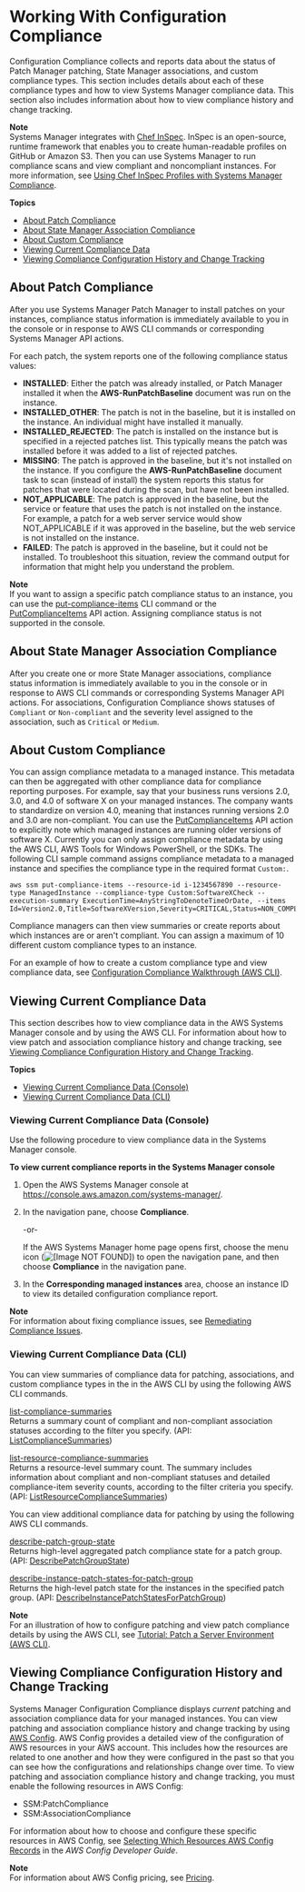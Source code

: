 # Working With Configuration Compliance<a name="sysman-compliance-about"></a>

Configuration Compliance collects and reports data about the status of Patch Manager patching, State Manager associations, and custom compliance types\. This section includes details about each of these compliance types and how to view Systems Manager compliance data\. This section also includes information about how to view compliance history and change tracking\.

**Note**  
Systems Manager integrates with [Chef InSpec](https://www.chef.io/inspec/)\. InSpec is an open\-source, runtime framework that enables you to create human\-readable profiles on GitHub or Amazon S3\. Then you can use Systems Manager to run compliance scans and view compliant and noncompliant instances\. For more information, see [Using Chef InSpec Profiles with Systems Manager Compliance](integration-chef-inspec.md)\.

**Topics**
+ [About Patch Compliance](#sysman-compliance-monitor-patch)
+ [About State Manager Association Compliance](#sysman-compliance-about-association)
+ [About Custom Compliance](#sysman-compliance-custom)
+ [Viewing Current Compliance Data](#compliance-view-results)
+ [Viewing Compliance Configuration History and Change Tracking](#sysman-compliance-history)

## About Patch Compliance<a name="sysman-compliance-monitor-patch"></a>

After you use Systems Manager Patch Manager to install patches on your instances, compliance status information is immediately available to you in the console or in response to AWS CLI commands or corresponding Systems Manager API actions\.

For each patch, the system reports one of the following compliance status values: 
+ **INSTALLED**: Either the patch was already installed, or Patch Manager installed it when the **AWS\-RunPatchBaseline** document was run on the instance\.
+ **INSTALLED\_OTHER**: The patch is not in the baseline, but it is installed on the instance\. An individual might have installed it manually\.
+ **INSTALLED\_REJECTED**: The patch is installed on the instance but is specified in a rejected patches list\. This typically means the patch was installed before it was added to a list of rejected patches\.
+ **MISSING**: The patch is approved in the baseline, but it's not installed on the instance\. If you configure the **AWS\-RunPatchBaseline** document task to scan \(instead of install\) the system reports this status for patches that were located during the scan, but have not been installed\.
+ **NOT\_APPLICABLE**: The patch is approved in the baseline, but the service or feature that uses the patch is not installed on the instance\. For example, a patch for a web server service would show NOT\_APPLICABLE if it was approved in the baseline, but the web service is not installed on the instance\.
+ **FAILED**: The patch is approved in the baseline, but it could not be installed\. To troubleshoot this situation, review the command output for information that might help you understand the problem\. 

**Note**  
If you want to assign a specific patch compliance status to an instance, you can use the [put\-compliance\-items](https://docs.aws.amazon.com/cli/latest/reference/ssm//put-compliance-items.html) CLI command or the [PutComplianceItems](https://docs.aws.amazon.com/systems-manager/latest/APIReference/API_PutComplianceItems.html) API action\. Assigning compliance status is not supported in the console\.

## About State Manager Association Compliance<a name="sysman-compliance-about-association"></a>

After you create one or more State Manager associations, compliance status information is immediately available to you in the console or in response to AWS CLI commands or corresponding Systems Manager API actions\. For associations, Configuration Compliance shows statuses of `Compliant` or `Non-compliant` and the severity level assigned to the association, such as `Critical` or `Medium`\.

## About Custom Compliance<a name="sysman-compliance-custom"></a>

You can assign compliance metadata to a managed instance\. This metadata can then be aggregated with other compliance data for compliance reporting purposes\. For example, say that your business runs versions 2\.0, 3\.0, and 4\.0 of software X on your managed instances\. The company wants to standardize on version 4\.0, meaning that instances running versions 2\.0 and 3\.0 are non\-compliant\. You can use the [PutComplianceItems](https://docs.aws.amazon.com/ssm/latest/APIReference/API_PutComplianceItems.html) API action to explicitly note which managed instances are running older versions of software X\. Currently you can only assign compliance metadata by using the AWS CLI, AWS Tools for Windows PowerShell, or the SDKs\. The following CLI sample command assigns compliance metadata to a managed instance and specifies the compliance type in the required format `Custom:`\.

```
aws ssm put-compliance-items --resource-id i-1234567890 --resource-type ManagedInstance --compliance-type Custom:SoftwareXCheck --execution-summary ExecutionTime=AnyStringToDenoteTimeOrDate, --items Id=Version2.0,Title=SoftwareXVersion,Severity=CRITICAL,Status=NON_COMPLIANT 
```

Compliance managers can then view summaries or create reports about which instances are or aren't compliant\. You can assign a maximum of 10 different custom compliance types to an instance\.

For an example of how to create a custom compliance type and view compliance data, see [Configuration Compliance Walkthrough \(AWS CLI\)](sysman-compliance-walk.md)\.

## Viewing Current Compliance Data<a name="compliance-view-results"></a>

This section describes how to view compliance data in the AWS Systems Manager console and by using the AWS CLI\. For information about how to view patch and association compliance history and change tracking, see [Viewing Compliance Configuration History and Change Tracking](#sysman-compliance-history)\.

**Topics**
+ [Viewing Current Compliance Data \(Console\)](#compliance-view-results-console)
+ [Viewing Current Compliance Data \(CLI\)](#compliance-view-data-cli)

### Viewing Current Compliance Data \(Console\)<a name="compliance-view-results-console"></a>

Use the following procedure to view compliance data in the Systems Manager console\.

**To view current compliance reports in the Systems Manager console**

1. Open the AWS Systems Manager console at [https://console\.aws\.amazon\.com/systems\-manager/](https://console.aws.amazon.com/systems-manager/)\.

1. In the navigation pane, choose **Compliance**\.

   \-or\-

   If the AWS Systems Manager home page opens first, choose the menu icon \(![\[Image NOT FOUND\]](http://docs.aws.amazon.com/systems-manager/latest/userguide/images/menu-icon-small.png)\) to open the navigation pane, and then choose **Compliance** in the navigation pane\.

1. In the **Corresponding managed instances** area, choose an instance ID to view its detailed configuration compliance report\.

**Note**  
For information about fixing compliance issues, see [Remediating Compliance Issues](sysman-compliance-fixing.md)\.

### Viewing Current Compliance Data \(CLI\)<a name="compliance-view-data-cli"></a>

You can view summaries of compliance data for patching, associations, and custom compliance types in the in the AWS CLI by using the following AWS CLI commands\. 

[list\-compliance\-summaries](https://docs.aws.amazon.com/cli/latest/reference/ssm//list-compliance-summaries.html)  
Returns a summary count of compliant and non\-compliant association statuses according to the filter you specify\. \(API: [ListComplianceSummaries](https://docs.aws.amazon.com/ssm/latest/APIReference/API_ListComplianceSummaries.html)\)

[list\-resource\-compliance\-summaries](https://docs.aws.amazon.com/cli/latest/reference/ssm//list-resource-compliance-summaries.html)  
Returns a resource\-level summary count\. The summary includes information about compliant and non\-compliant statuses and detailed compliance\-item severity counts, according to the filter criteria you specify\. \(API: [ListResourceComplianceSummaries](https://docs.aws.amazon.com/ssm/latest/APIReference/API_ListResourceComplianceSummaries.html)\)

You can view additional compliance data for patching by using the following AWS CLI commands\.

[describe\-patch\-group\-state](https://docs.aws.amazon.com/cli/latest/reference/ssm//describe-patch-group-state.html)  
Returns high\-level aggregated patch compliance state for a patch group\. \(API: [DescribePatchGroupState](https://docs.aws.amazon.com/ssm/latest/APIReference/API_DescribePatchGroupState.html)\)

[describe\-instance\-patch\-states\-for\-patch\-group](https://docs.aws.amazon.com/cli/latest/reference/ssm//describe-instance-patch-states-for-patch-group.html)  
Returns the high\-level patch state for the instances in the specified patch group\. \(API: [DescribeInstancePatchStatesForPatchGroup](https://docs.aws.amazon.com/ssm/latest/APIReference/API_DescribeInstancePatchStatesForPatchGroup.html)\)

**Note**  
For an illustration of how to configure patching and view patch compliance details by using the AWS CLI, see [Tutorial: Patch a Server Environment \(AWS CLI\)](sysman-patch-cliwalk.md)\.

## Viewing Compliance Configuration History and Change Tracking<a name="sysman-compliance-history"></a>

Systems Manager Configuration Compliance displays *current* patching and association compliance data for your managed instances\. You can view patching and association compliance history and change tracking by using [AWS Config](https://docs.aws.amazon.com/config/latest/developerguide/)\. AWS Config provides a detailed view of the configuration of AWS resources in your AWS account\. This includes how the resources are related to one another and how they were configured in the past so that you can see how the configurations and relationships change over time\. To view patching and association compliance history and change tracking, you must enable the following resources in AWS Config: 
+ SSM:PatchCompliance
+ SSM:AssociationCompliance

For information about how to choose and configure these specific resources in AWS Config, see [Selecting Which Resources AWS Config Records](https://docs.aws.amazon.com/config/latest/developerguide/select-resources.html) in the *AWS Config Developer Guide*\.

**Note**  
For information about AWS Config pricing, see [Pricing](https://aws.amazon.com//config/pricing/)\.